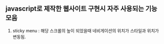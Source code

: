 ## javascript로 제작한 웹사이트 구현시 자주 사용되는 기능모음

1. sticky menu
: 해당 스크롤의 높이 되었을때 네비게이션의 위치가 스타일과 위치가 변동됨.

